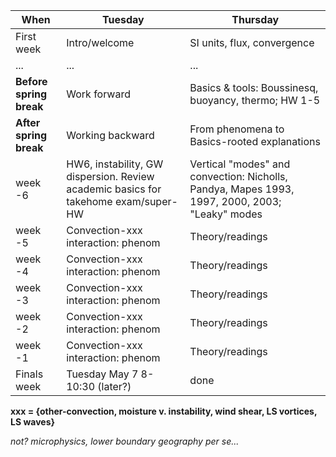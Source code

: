 | When | Tuesday  | Thursday  |
|---|------------- | ------------- |
| First week| Intro/welcome | SI units, flux, convergence  |
| ...| ... | ...  |
| **Before spring break** | Work forward | Basics & tools: Boussinesq, buoyancy, thermo; HW 1-5  |
| **After spring break** | Working backward | From phenomena to Basics-rooted explanations |
| week -6 | HW6, instability, GW dispersion. Review academic basics for takehome exam/super-HW | Vertical "modes" and convection: Nicholls, Pandya, Mapes 1993, 1997, 2000, 2003; "Leaky" modes | 
| week -5 | Convection-xxx interaction: phenom | Theory/readings | 
| week -4 | Convection-xxx interaction: phenom | Theory/readings | 
| week -3 | Convection-xxx interaction: phenom | Theory/readings | 
| week -2 | Convection-xxx interaction: phenom | Theory/readings | 
| week -1 | Convection-xxx interaction: phenom | Theory/readings | 
| Finals week| Tuesday May 7 8-10:30 (later?) |done|

**xxx = {other-convection, moisture v. instability, wind shear, LS vortices, LS waves}**

*not? microphysics, lower boundary geography per se...*
